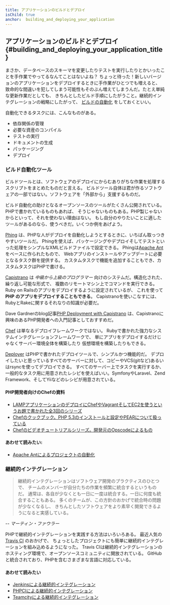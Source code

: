 ```yaml
---
title: アプリケーションのビルドとデプロイ
isChild: true
anchor:  building_and_deploying_your_application
---
```


## アプリケーションのビルドとデプロイ {#building_and_deploying_your_application_title}

まさか、データベースのスキーマを変更したりテストを実行したりとかいったことを手作業でやってるなんてことはないよね？
ちょっと待った！新しいバージョンのアプリケーションをデプロイするときに手作業がひとつでも増えると、
致命的な間違いを犯してしまう可能性もそのぶん増えてしまうんだ。たとえ単純な更新作業だとしても、
きちんとしたビルド手順にしたがうこと。継続的インテグレーションの戦略にしたがって、
[ビルドの自動化][buildautomation] をしておくといい。

自動化できるタスクには、こんなものがある。

* 依存関係の管理
* 必要な資産のコンパイル
* テストの実行
* ドキュメントの生成
* パッケージング
* デプロイ


### ビルド自動化ツール

ビルドツールとは、ソフトウェアのデプロイにからむありがちな作業を処理するスクリプトをまとめたものだと言える。
ビルドツール自体は君が作るソフトウェアの一部ではない。ソフトウェアを「外部から」支援するものだ。

ビルド自動化の助けとなるオープンソースのツールがたくさん公開されている。PHPで書かれているものもあれば、
そうじゃないものもある。PHP製じゃないからといって、それを使わない理由はない。
もし自分のやりたいことに適したツールがあるのなら、使うべきだ。いくつか例をあげよう。

[Phing] は、PHPな人がデプロイを自動化しようとするときに、いちばん取っつきやすいツールだ。
Phingを使えば、パッケージングやデプロイそしてテストといった処理をシンプルなXMLビルドファイルで設定できる。
Phingは[Apache Ant] をベースに作られたもので、
Webアプリのインストールやアップデートに必要となるタスク群を提供する。
カスタムタスクで機能を追加することもでき、カスタムタスクはPHPで書ける。

[Capistrano] は
*中級から上級のプログラマー* 向けのシステムだ。構造化された、繰り返し可能な形式で、
複数のリモートマシン上でコマンドを実行できる。
Ruby on Railsのアプリをデプロイするように設定されているが、
これを使って **PHP のアプリをデプロイすることもできる**。
Capistranoを使いこなすには、RubyとRakeに関するそれなりの知識が必要だ。

Dave Gardnerのblog記事[PHP Deployment with Capistrano][phpdeploy_capistrano]
は、Capistranoに興味のあるPHP開発者への入門記事としておすすめだ。

[Chef] は単なるデプロイフレームワークではない。
Rubyで書かれた強力なシステムインテグレーションフレームワークで、
単にアプリをデプロイするだけじゃなくサーバー環境全体を構築したり
仮想環境を構築したりもできる。

[Deployer] はPHPで書かれたデプロイツールで、シンプルかつ機能的だ。
デプロイしたいと思っているすべてのサーバーに対して、コピーやVCS(gitなど)あるいはrsyncを使ってデプロイできる。
すべてのサーバー上でタスクを実行するか、一般的なタスク用に用意されたレシピを使えばいい。SymfonyやLaravel、Zend Framework、そしてYiiなどのレシピが用意されている。

#### PHP開発者向けのChefの資料

* [LAMPアプリケーションのデプロイにChefやVagrantそしてEC2を使うというお題で書かれた全3回のシリーズ][chef_vagrant_and_ec2]
* [Chefのクックブック。PHP 5.3のインストールと設定やPEARについて扱っている][Chef_cookbook]
* [Chefのビデオチュートリアルシリーズ。開発元のOpscodeによるもの][Chef_tutorial]

#### あわせて読みたい:

* [Apache Antによるプロジェクトの自動化][apache_ant_tutorial]

### 継続的インテグレーション

> 継続的インテグレーションはソフトウェア開発のプラクティスのひとつで、
> チームのメンバーが自分たちの作業を頻繁に統合するというものだ。
> 通常は、各自が少なくとも一日に一度は統合する。一日に何度も統合することもある。
> 多くのチームが、この方針のおかげで統合時の問題が少なくなるし、
> きちんとしたソフトウェアをより素早く開発できるようになると実感している。

*-- マーティン・ファウラー*

PHPで継続的インテグレーションを実践する方法はいろいろある。
最近人気の[Travis CI] のおかげで、
ちょっとしたプロジェクトにも簡単に継続的インテグレーションを組み込めるようになった。
Travis CIは継続的インテグレーションのホスティング環境で、オープンソースコミュニティに開放されている。
GitHubと統合されており、PHPを含むさまざまな言語に対応している。

#### あわせて読みたい

* [Jenkinsによる継続的インテグレーション][Jenkins]
* [PHPCIによる継続的インテグレーション][PHPCI]
* [Teamcityによる継続的インテグレーション][Teamcity]


[buildautomation]: http://ja.wikipedia.org/wiki/ビルド_(ソフトウェア)
[Phing]: http://www.phing.info/
[Apache Ant]: http://ant.apache.org/
[Capistrano]: https://github.com/capistrano/capistrano/wiki
[phpdeploy_capistrano]: http://www.davegardner.me.uk/blog/2012/02/13/php-deployment-with-capistrano/
[Chef]: http://www.opscode.com/chef/
[chef_vagrant_and_ec2]: http://www.jasongrimes.org/2012/06/managing-lamp-environments-with-chef-vagrant-and-ec2-1-of-3/
[Chef_cookbook]: https://github.com/opscode-cookbooks/php
[Chef_tutorial]: https://www.youtube.com/playlist?list=PLrmstJpucjzWKt1eWLv88ZFY4R1jW8amR
[apache_ant_tutorial]: http://net.tutsplus.com/tutorials/other/automate-your-projects-with-apache-ant/
[Travis CI]: https://travis-ci.org/
[Jenkins]: http://jenkins-ci.org/
[PHPCI]: http://www.phptesting.org/
[Teamcity]: http://www.jetbrains.com/teamcity/
[Deployer]: http://deployer.in/
